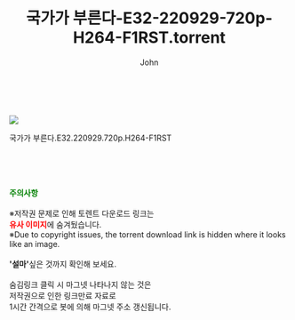 ﻿---
layout: post
title:  "    국가가 부른다-E32-220929-720p-H264-F1RST.torrent"
author: John
categories: [ TV ]
tags: [  ]
image: https://torrentrj56.com/uploadfile/full/3c64ea8c993071cdda3107c1f5058f3f2902cb23.jpg 
description: "    국가가 부른다-E32-220929-720p-H264-F1RST torrent 정보 공유"
toc: true
toc_sticky: true
---

<br>
<p><img src="https://torrentrj56.com/uploadfile/full/3c64ea8c993071cdda3107c1f5058f3f2902cb23.jpg"/></p>
 국가가 부른다.E32.220929.720p.H264-F1RST  
    
<br><br><br>
<p data-ke-size="size16"><b><span style="color: green;">주의사항</span></b><br /><br />※저작권 문제로 인해 토렌트 다운로드 링크는<br /><b><span style="color: red;">유사 이미지</span></b>에 숨겨뒀습니다.<br />※Due to copyright issues, the torrent download link is hidden where it looks like an image.<br /><br /><b>'설마'</b>싶은 것까지 확인해 보세요.<br /><br />숨김링크 클릭 시 마그넷 나타나지 않는 것은<br />저작권으로 인한 링크만료 자료로<br />1시간 간격으로 봇에 의해 마그넷 주소 갱신됩니다.</p>

